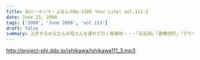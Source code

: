 ```yaml
---
title: 石川・ホンマ・ぶるんのBe-SIDE Your Life! vol.111-3
date: June 25, 2008
tags: ['2008', 'June 2008', 'vol.111']
draft: false
summary: 上京するお父さんお母さんを連れて行く候補地・・・「五反田」「歌舞伎町」「でりへる？」・・・どうなんだこの候補地って。居酒屋も、いいけどねぇ。NAMAE
---
```


http://project-phi.ddo.jp/ishikawa/ishikawa111_3.mp3